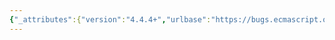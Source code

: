 ```yaml
---
{"_attributes":{"version":"4.4.4+","urlbase":"https://bugs.ecmascript.org/","maintainer":"dherman@mozilla.com"},"bug":{"bug_id":3539,"creation_ts":"2015-01-15 09:37:00 -0800","short_desc":"22.1.3.17 Array.prototype.push: Move bounds check before loop","delta_ts":"2015-01-15 16:19:02 -0800","product":"Draft for 6th Edition","component":"technical issue","version":"Rev 30: December 24, 2014 Draft","rep_platform":"All","op_sys":"All","bug_status":"RESOLVED","resolution":"FIXED","priority":"Normal","bug_severity":"normal","everconfirmed":true,"reporter":{"uid":"andrebargull","name":"André Bargull"},"assigned_to":{"uid":"allen","name":"Allen Wirfs-Brock"},"long_desc":[{"commentid":11380,"comment_count":0,"who":{"uid":"andrebargull","name":"André Bargull"},"bug_when":"2015-01-15 09:37:00 -0800","thetext":"22.1.3.17 Array.prototype.push ( ...items )\n\nMove the bounds check before the loop so it's consistent with unshift and splice."},{"commentid":11395,"comment_count":1,"who":{"uid":"allen","name":"Allen Wirfs-Brock"},"bug_when":"2015-01-15 12:36:05 -0800","thetext":"fixed in rev31 editor's draft"},{"commentid":11428,"comment_count":2,"who":{"uid":"allen","name":"Allen Wirfs-Brock"},"bug_when":"2015-01-15 16:19:02 -0800","thetext":"In Rev31"}]}}
---
```

